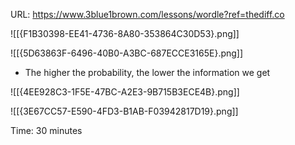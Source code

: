 URL: https://www.3blue1brown.com/lessons/wordle?ref=thediff.co

![[{F1B30398-EE41-4736-8A80-353864C30D53}.png]]

![[{5D63863F-6496-40B0-A3BC-687ECCE3165E}.png]]

* The higher the probability, the lower the information we get

![[{4EE928C3-1F5E-47BC-A2E3-9B715B3ECE4B}.png]]

![[{3E67CC57-E590-4FD3-B1AB-F03942817D19}.png]]

Time: 30 minutes